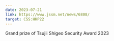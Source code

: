 ```yaml
---
date: 2023-07-21
link: https://www.jssm.net/news/6808/
target: CSS:HKP22
---
```


Grand prize of Tsujii Shigeo Security Award 2023